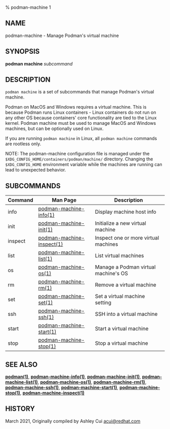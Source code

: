 % podman-machine 1

## NAME
podman\-machine - Manage Podman's virtual machine

## SYNOPSIS
**podman machine** *subcommand*

## DESCRIPTION
`podman machine` is a set of subcommands that manage Podman's virtual machine.

Podman on MacOS and Windows requires a virtual machine. This is because Podman runs Linux containers -
Linux containers do not run on any other OS because containers' core functionality are
tied to the Linux kernel. Podman machine must be used to manage MacOS and Windows machines,
but can be optionally used on Linux.

If you are running `podman machine` in Linux, all `podman machine` commands are rootless only.

NOTE: The podman-machine configuration file is managed under the
`$XDG_CONFIG_HOME/containers/podman/machine/` directory. Changing the `$XDG_CONFIG_HOME`
environment variable while the machines are running can lead to unexpected behavior.

## SUBCOMMANDS

| Command | Man Page                                                  | Description                          |
|---------|-----------------------------------------------------------|--------------------------------------|
| info    | [podman-machine-info(1)](podman-machine-info.1.md)        | Display machine host info            |
| init    | [podman-machine-init(1)](podman-machine-init.1.md)        | Initialize a new virtual machine     |
| inspect | [podman-machine-inspect(1)](podman-machine-inspect.1.md)  | Inspect one or more virtual machines |
| list    | [podman-machine-list(1)](podman-machine-list.1.md)        | List virtual machines                |
| os      | [podman-machine-os(1)](podman-machine-os.1.md)            | Manage a Podman virtual machine's OS |
| rm      | [podman-machine-rm(1)](podman-machine-rm.1.md)            | Remove a virtual machine             |
| set     | [podman-machine-set(1)](podman-machine-set.1.md)          | Set a virtual machine setting        |
| ssh     | [podman-machine-ssh(1)](podman-machine-ssh.1.md)          | SSH into a virtual machine           |
| start   | [podman-machine-start(1)](podman-machine-start.1.md)      | Start a virtual machine              |
| stop    | [podman-machine-stop(1)](podman-machine-stop.1.md)        | Stop a virtual machine               |

## SEE ALSO
**[podman(1)](podman.1.md)**, **[podman-machine-info(1)](podman-machine-info.1.md)**, **[podman-machine-init(1)](podman-machine-init.1.md)**, **[podman-machine-list(1)](podman-machine-list.1.md)**, **[podman-machine-os(1)](podman-machine-os.1.md)**, **[podman-machine-rm(1)](podman-machine-rm.1.md)**, **[podman-machine-ssh(1)](podman-machine-ssh.1.md)**, **[podman-machine-start(1)](podman-machine-start.1.md)**, **[podman-machine-stop(1)](podman-machine-stop.1.md)**, **[podman-machine-inspect(1)](podman-machine-inspect.1.md)**

## HISTORY
March 2021, Originally compiled by Ashley Cui <acui@redhat.com>
